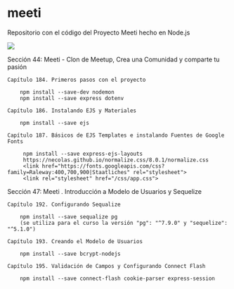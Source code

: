 # meeti
Repositorio con el código del Proyecto Meeti hecho en Node.js

<a href="">
    <img src="https://github.com/xalejandrow/XX">
</a>

Sección 44: Meeti - Clon de Meetup, Crea una Comunidad y comparte tu pasión

    Capítulo 184. Primeros pasos con el proyecto
    
        npm install --save-dev nodemon
        npm install --save express dotenv

    Capítulo 186. Instalando EJS y Materiales 
    
        npm install --save ejs

    Capítulo 187. Básicos de EJS Templates e instalando Fuentes de Google Fonts

         npm install --save express-ejs-layouts
         https://necolas.github.io/normalize.css/8.0.1/normalize.css
         <link href="https://fonts.googleapis.com/css?family=Raleway:400,700,900|Staatliches" rel="stylesheet">
         <link rel="stylesheet" href="/css/app.css">

Sección 47: Meeti . Introducción a Modelo de Usuarios y Sequelize

    Capítulo 192. Configurando Sequalize

        npm install --save sequalize pg
        (se utiliza para el curso la versión "pg": "^7.9.0" y "sequelize": "^5.1.0")

    Capítulo 193. Creando el Modelo de Usuarios

        npm install --save bcrypt-nodejs
    
    Capítulo 195. Validación de Campos y Configurando Connect Flash

        npm install --save connect-flash cookie-parser express-session
        
